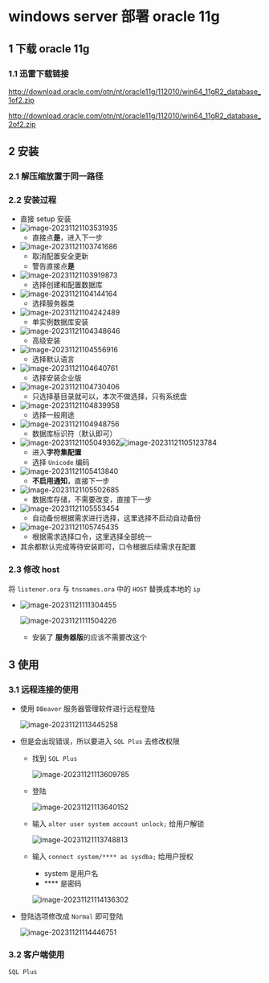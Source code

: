 # windows server 部署 oracle 11g

## 1 下载 oracle 11g

### 1.1 迅雷下载链接

http://download.oracle.com/otn/nt/oracle11g/112010/win64_11gR2_database_1of2.zip

http://download.oracle.com/otn/nt/oracle11g/112010/win64_11gR2_database_2of2.zip

## 2 安装

### 2.1 解压缩放置于同一路径

### 2.2 安装过程

* 直接 setup 安装
* ![image-20231121103531935](..\src\photo\image-20231121103531935.png)
  * 直接点**是**，进入下一步
* ![image-20231121103741686](..\src\photo\image-20231121103741686.png)
  * 取消配置安全更新
  * 警告直接点**是**
* ![image-20231121103919873](..\src\photo\image-20231121103919873.png)
  * 选择创建和配置数据库
* ![image-20231121104144164](..\src\photo\image-20231121104144164.png)
  * 选择服务器类
* ![image-20231121104242489](..\src\photo\image-20231121104242489.png)
  * 单实例数据库安装
* ![image-20231121104348646](..\src\photo\image-20231121104348646.png)
  * 高级安装
* ![image-20231121104556916](..\src\photo\image-20231121104556916.png)
  * 选择默认语言
* ![image-20231121104640761](..\src\photo\image-20231121104640761.png)
  * 选择安装企业版
* ![image-20231121104730406](..\src\photo\image-20231121104730406.png)
  * 只选择基目录就可以，本次不做选择，只有系统盘
* ![image-20231121104839958](..\src\photo\image-20231121104839958.png)
  * 选择一般用途
* ![image-20231121104948756](..\src\photo\image-20231121104948756.png)
  * 数据库标识符（默认即可）
* ![image-20231121105049362](..\src\photo\image-20231121105049362.png)![image-20231121105123784](..\src\photo\image-20231121105123784.png)
  * 进入**字符集配置**
  * 选择 `Unicode` 编码
* ![image-20231121105413840](..\src\photo\image-20231121105413840.png)
  * **不启用通知**，直接下一步
* ![image-20231121105502685](..\src\photo\image-20231121105502685.png)
  * 数据库存储，不需要改变，直接下一步
* ![image-20231121105553454](..\src\photo\image-20231121105553454.png)
  * 自动备份根据需求进行选择，这里选择不启动自动备份
* ![image-20231121105745435](..\src\photo\image-20231121105745435.png)
  * 根据需求选择口令，这里选择全部统一
* 其余都默认完成等待安装即可，口令根据后续需求在配置

### 2.3 修改 host

将 `listener.ora` 与 `tnsnames.ora` 中的 `HOST` 替换成本地的 `ip`

* ![image-20231121111304455](..\src\photo\image-20231121111304455.png)

  ![image-20231121111504226](D:\github\CPPStudy\src\photo\image-20231121111504226.png)

  * 安装了 **服务器版**的应该不需要改这个

## 3 使用

### 3.1 远程连接的使用

* 使用 `DBeaver` 服务器管理软件进行远程登陆

  ![image-20231121113445258](..\src\photo\image-20231121113445258.png)

* 但是会出现错误，所以要进入 `SQL Plus` 去修改权限

  * 找到 `SQL Plus`

    ![image-20231121113609785](..\src\photo\image-20231121113609785.png)

  * 登陆

    ![image-20231121113640152](..\src\photo\image-20231121113640152.png)

  * 输入 `alter user system account unlock;` 给用户解锁

    ![image-20231121113748813](..\src\photo\image-20231121113748813.png)

  * 输入 `connect system/**** as sysdba;` 给用户授权

    * system 是用户名
    * \**** 是密码

    ![image-20231121114136302](..\src\photo\image-20231121114136302.png)

* 登陆选项修改成 `Normal` 即可登陆

  ![image-20231121114446751](..\src\photo\image-20231121114446751.png)

### 3.2 客户端使用

`SQL Plus`
